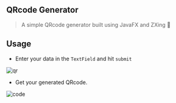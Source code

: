 ## QRcode Generator 
> A simple QRcode generator built using JavaFX and ZXing :tada:


## Usage
* Enter your data in the `TextField` and hit `submit`

![qr](https://user-images.githubusercontent.com/33368759/50720517-b8242b00-10d4-11e9-9e20-b4dee8046a26.PNG)
* Get your generated QRcode.

![code](https://user-images.githubusercontent.com/33368759/50720515-b6f2fe00-10d4-11e9-90fd-1dabef8878df.PNG)


